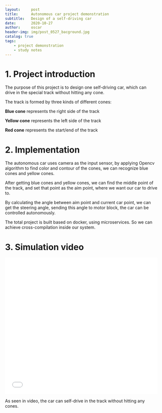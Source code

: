 ```yaml
---
layout:     post
title:      Autonomous car project demonstration
subtitle:   Design of a self-driving car
date:       2020-10-27
author:     oscar
header-img: img/post_0527_bacground.jpg
catalog: true
tags:
    - project demonstration
    - study notes
---
```



# 1. Project introduction 
The purpose of this project is to design one self-driving car, which can drive in the special track without hitting any cone.


The track is formed by three kinds of different cones:

**Blue cone** represents the right side of the track

**Yellow cone** represents the left side of the track

**Red cone** represents the start/end of the track

# 2. Implementation
The autonomous car uses camera as the input sensor, by applying Opencv algorithm to find color and contour of the cones, we can recognize blue cones and yellow cones.

After getting blue cones and yellow cones, we can find the middle point of the track, and set that point as the aim point, where we want our car to drive to. 

By calculating the angle between aim point and current car point, we can get the steering angle, sending this angle to motor block, the car can be controlled autonomously.

The total project is built based on docker, using microservices. So we can achieve cross-compilation inside our system.


# 3. Simulation video
<iframe src="//player.bilibili.com/player.html?aid=370853141&bvid=BV1KZ4y1W73F&cid=194873648&page=1" scrolling="no" width="100%" height="450px" border="0" frameborder="no" framespacing="0" allowfullscreen="true"> </iframe>

As seen in video, the car can self-drive in the track without hitting any cones.
